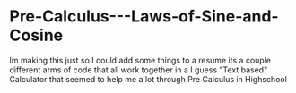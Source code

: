 # Pre-Calculus---Laws-of-Sine-and-Cosine
Im making this just so I could add some things to a resume its a couple different arms of code that all work together in a I guess "Text based" Calculator that seemed to help me a lot through Pre Calculus in Highschool
